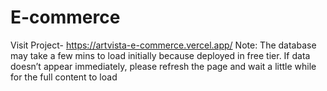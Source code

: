 # E-commerce
Visit Project- https://artvista-e-commerce.vercel.app/
Note: The database may take a few mins to load initially because deployed in free tier. If data doesn’t appear immediately, please refresh the page
and wait a little while for the full content to load

  
 
